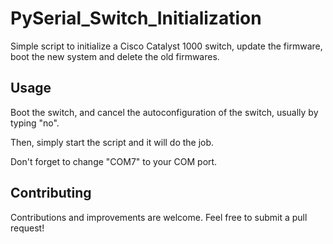 # PySerial_Switch_Initialization

Simple script to initialize a Cisco Catalyst 1000 switch, update the firmware, boot the new system and delete the old firmwares.

## Usage

Boot the switch, and cancel the autoconfiguration of the switch, usually by typing "no".

Then, simply start the script and it will do the job.

Don't forget to change "COM7" to your COM port.

## Contributing
Contributions and improvements are welcome. Feel free to submit a pull request!
